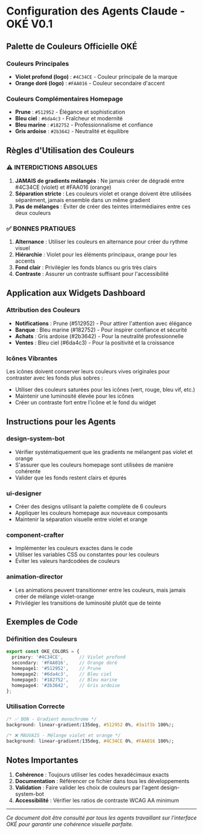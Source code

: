 # Configuration des Agents Claude - OKÉ V0.1

## Palette de Couleurs Officielle OKÉ

### Couleurs Principales
- **Violet profond (logo)** : `#4C34CE` - Couleur principale de la marque
- **Orange doré (logo)** : `#FAA016` - Couleur secondaire d'accent

### Couleurs Complémentaires Homepage
- **Prune** : `#512952` - Élégance et sophistication
- **Bleu ciel** : `#6da4c3` - Fraîcheur et modernité
- **Bleu marine** : `#182752` - Professionnalisme et confiance
- **Gris ardoise** : `#2b3642` - Neutralité et équilibre

## Règles d'Utilisation des Couleurs

### ⚠️ INTERDICTIONS ABSOLUES
1. **JAMAIS de gradients mélangés** : Ne jamais créer de dégradé entre #4C34CE (violet) et #FAA016 (orange)
2. **Séparation stricte** : Les couleurs violet et orange doivent être utilisées séparément, jamais ensemble dans un même gradient
3. **Pas de mélanges** : Éviter de créer des teintes intermédiaires entre ces deux couleurs

### ✅ BONNES PRATIQUES
1. **Alternance** : Utiliser les couleurs en alternance pour créer du rythme visuel
2. **Hiérarchie** : Violet pour les éléments principaux, orange pour les accents
3. **Fond clair** : Privilégier les fonds blancs ou gris très clairs
4. **Contraste** : Assurer un contraste suffisant pour l'accessibilité

## Application aux Widgets Dashboard

### Attribution des Couleurs
- **Notifications** : Prune (#512952) - Pour attirer l'attention avec élégance
- **Banque** : Bleu marine (#182752) - Pour inspirer confiance et sécurité
- **Achats** : Gris ardoise (#2b3642) - Pour la neutralité professionnelle
- **Ventes** : Bleu ciel (#6da4c3) - Pour la positivité et la croissance

### Icônes Vibrantes
Les icônes doivent conserver leurs couleurs vives originales pour contraster avec les fonds plus sobres :
- Utiliser des couleurs saturées pour les icônes (vert, rouge, bleu vif, etc.)
- Maintenir une luminosité élevée pour les icônes
- Créer un contraste fort entre l'icône et le fond du widget

## Instructions pour les Agents

### design-system-bot
- Vérifier systématiquement que les gradients ne mélangent pas violet et orange
- S'assurer que les couleurs homepage sont utilisées de manière cohérente
- Valider que les fonds restent clairs et épurés

### ui-designer
- Créer des designs utilisant la palette complète de 6 couleurs
- Appliquer les couleurs homepage aux nouveaux composants
- Maintenir la séparation visuelle entre violet et orange

### component-crafter
- Implémenter les couleurs exactes dans le code
- Utiliser les variables CSS ou constantes pour les couleurs
- Éviter les valeurs hardcodées de couleurs

### animation-director
- Les animations peuvent transitionner entre les couleurs, mais jamais créer de mélange violet-orange
- Privilégier les transitions de luminosité plutôt que de teinte

## Exemples de Code

### Définition des Couleurs
```typescript
export const OKE_COLORS = {
  primary: '#4C34CE',      // Violet profond
  secondary: '#FAA016',    // Orange doré
  homepage1: '#512952',    // Prune
  homepage2: '#6da4c3',    // Bleu ciel
  homepage3: '#182752',    // Bleu marine
  homepage4: '#2b3642',    // Gris ardoise
};
```

### Utilisation Correcte
```css
/* ✅ BON - Gradient monochrome */
background: linear-gradient(135deg, #512952 0%, #3a1f3b 100%);

/* ❌ MAUVAIS - Mélange violet et orange */
background: linear-gradient(135deg, #4C34CE 0%, #FAA016 100%);
```

## Notes Importantes

1. **Cohérence** : Toujours utiliser les codes hexadécimaux exacts
2. **Documentation** : Référencer ce fichier dans tous les développements
3. **Validation** : Faire valider les choix de couleurs par l'agent design-system-bot
4. **Accessibilité** : Vérifier les ratios de contraste WCAG AA minimum

---

*Ce document doit être consulté par tous les agents travaillant sur l'interface OKÉ pour garantir une cohérence visuelle parfaite.*